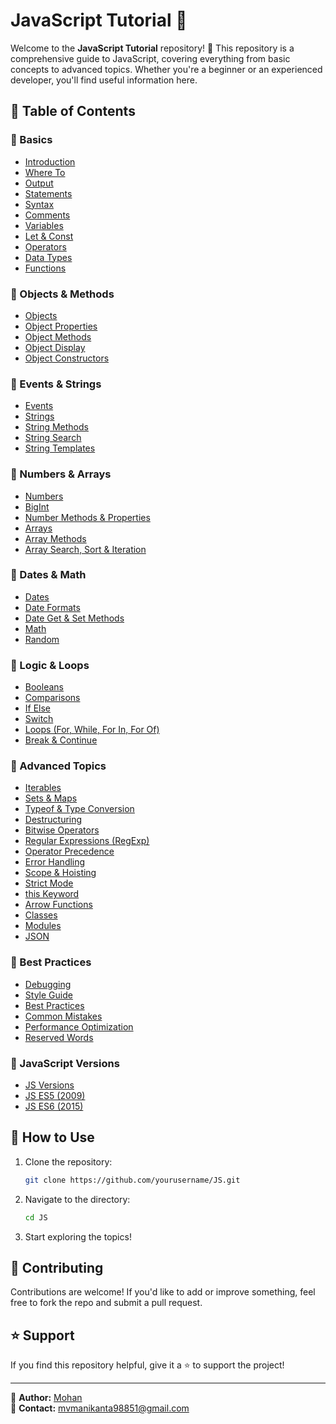 # JavaScript Tutorial 📜

Welcome to the **JavaScript Tutorial** repository! 🚀 This repository is a comprehensive guide to JavaScript, covering everything from basic concepts to advanced topics. Whether you're a beginner or an experienced developer, you'll find useful information here. 

## 📖 Table of Contents

### 🔹 Basics
- [Introduction](#)
- [Where To](#)
- [Output](#)
- [Statements](#)
- [Syntax](#)
- [Comments](#)
- [Variables](#)
- [Let & Const](#)
- [Operators](#)
- [Data Types](#)
- [Functions](#)

### 🔹 Objects & Methods
- [Objects](#)
- [Object Properties](#)
- [Object Methods](#)
- [Object Display](#)
- [Object Constructors](#)

### 🔹 Events & Strings
- [Events](#)
- [Strings](#)
- [String Methods](#)
- [String Search](#)
- [String Templates](#)

### 🔹 Numbers & Arrays
- [Numbers](#)
- [BigInt](#)
- [Number Methods & Properties](#)
- [Arrays](#)
- [Array Methods](#)
- [Array Search, Sort & Iteration](#)

### 🔹 Dates & Math
- [Dates](#)
- [Date Formats](#)
- [Date Get & Set Methods](#)
- [Math](#)
- [Random](#)

### 🔹 Logic & Loops
- [Booleans](#)
- [Comparisons](#)
- [If Else](#)
- [Switch](#)
- [Loops (For, While, For In, For Of)](#)
- [Break & Continue](#)

### 🔹 Advanced Topics
- [Iterables](#)
- [Sets & Maps](#)
- [Typeof & Type Conversion](#)
- [Destructuring](#)
- [Bitwise Operators](#)
- [Regular Expressions (RegExp)](#)
- [Operator Precedence](#)
- [Error Handling](#)
- [Scope & Hoisting](#)
- [Strict Mode](#)
- [this Keyword](#)
- [Arrow Functions](#)
- [Classes](#)
- [Modules](#)
- [JSON](#)

### 🔹 Best Practices
- [Debugging](#)
- [Style Guide](#)
- [Best Practices](#)
- [Common Mistakes](#)
- [Performance Optimization](#)
- [Reserved Words](#)

### 🔹 JavaScript Versions
- [JS Versions](#)
- [JS ES5 (2009)](#)
- [JS ES6 (2015)](#)

## 📌 How to Use
1. Clone the repository:
   ```bash
   git clone https://github.com/yourusername/JS.git
   ```
2. Navigate to the directory:
   ```bash
   cd JS
   ```
3. Start exploring the topics!

## 📢 Contributing
Contributions are welcome! If you'd like to add or improve something, feel free to fork the repo and submit a pull request.

## ⭐ Support
If you find this repository helpful, give it a ⭐ to support the project!

---

📝 **Author:** [Mohan]((https://github.com/mohanveeramanikantak))  
📧 **Contact:** mvmanikanta98851@gmail.com
